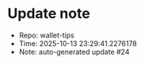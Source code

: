 ﻿# Update note
- Repo: wallet-tips
- Time: 2025-10-13 23:29:41.2276178
- Note: auto-generated update #24
